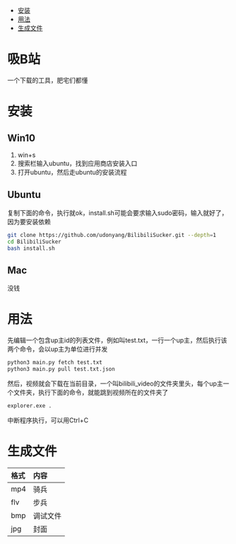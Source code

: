 - [安装](#安装)
- [用法](#用法)
- [生成文件](#生成文件)

# 吸B站
一个下载的工具，肥宅们都懂

# 安装
## Win10
1. win+s
2. 搜索栏输入ubuntu，找到应用商店安装入口
3. 打开ubuntu，然后走ubuntu的安装流程

## Ubuntu
复制下面的命令，执行就ok，install.sh可能会要求输入sudo密码，输入就好了，因为要安装依赖
```bash
git clone https://github.com/udonyang/BilibiliSucker.git --depth=1
cd BilibiliSucker
bash install.sh
```

## Mac
没钱

# 用法
先编辑一个包含up主id的列表文件，例如叫test.txt，一行一个up主，然后执行该两个命令，会以up主为单位进行并发
```bash
python3 main.py fetch test.txt
python3 main.py pull test.txt.json
```
然后，视频就会下载在当前目录，一个叫bilibili_video的文件夹里头，每个up主一个文件夹，执行下面的命令，就能跳到视频所在的文件夹了
```bash
explorer.exe .
```
中断程序执行，可以用Ctrl+C

# 生成文件
|格式|内容
|:-|:-
|mp4|骑兵
|flv|步兵
|bmp|调试文件
|jpg|封面
